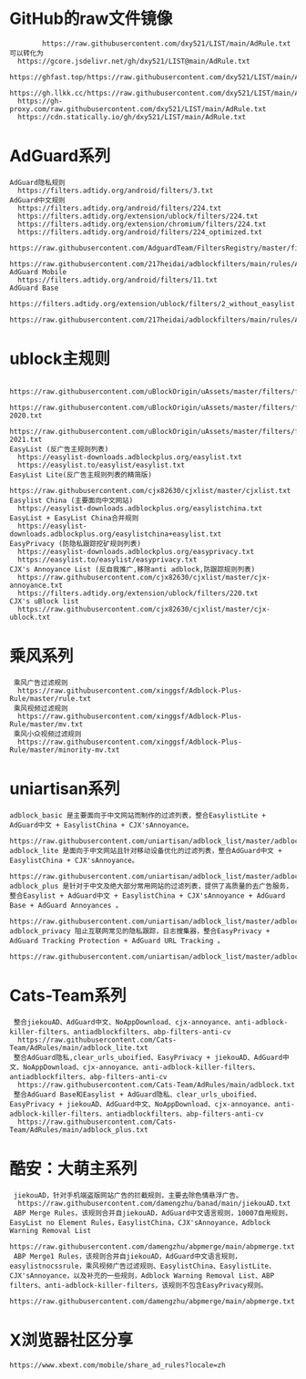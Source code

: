 # GitHub的raw文件镜像
            https://raw.githubusercontent.com/dxy521/LIST/main/AdRule.txt 可以转化为
      https://gcore.jsdelivr.net/gh/dxy521/LIST@main/AdRule.txt
      https://ghfast.top/https://raw.githubusercontent.com/dxy521/LIST/main/AdRule.txt
      https://gh.llkk.cc/https://raw.githubusercontent.com/dxy521/LIST/main/AdRule.txt
      https://gh-proxy.com/raw.githubusercontent.com/dxy521/LIST/main/AdRule.txt
      https://cdn.statically.io/gh/dxy521/LIST/main/AdRule.txt
# AdGuard系列
    AdGuard隐私规则
      https://filters.adtidy.org/android/filters/3.txt
    AdGuard中文规则
      https://filters.adtidy.org/android/filters/224.txt
      https://filters.adtidy.org/extension/ublock/filters/224.txt
      https://filters.adtidy.org/extension/chromium/filters/224.txt
      https://filters.adtidy.org/android/filters/224_optimized.txt
      https://raw.githubusercontent.com/AdguardTeam/FiltersRegistry/master/filters/filter_224_Chinese/filter.txt
      https://raw.githubusercontent.com/217heidai/adblockfilters/main/rules/AdGuard_Chinese_filter.txt
    AdGuard Mobile
      https://filters.adtidy.org/android/filters/11.txt
    AdGuard Base
      https://filters.adtidy.org/extension/ublock/filters/2_without_easylist.txt
      https://raw.githubusercontent.com/217heidai/adblockfilters/main/rules/AdGuard_Base_filter.txt
# ublock主规则
      https://raw.githubusercontent.com/uBlockOrigin/uAssets/master/filters/filters.txt
      https://raw.githubusercontent.com/uBlockOrigin/uAssets/master/filters/filters-2020.txt
      https://raw.githubusercontent.com/uBlockOrigin/uAssets/master/filters/filters-2021.txt
    EasyList (反广告主规则列表)
      https://easylist-downloads.adblockplus.org/easylist.txt
      https://easylist.to/easylist/easylist.txt
    EasyList Lite(反广告主规则列表的精简版)
      https://raw.githubusercontent.com/cjx82630/cjxlist/master/cjxlist.txt
    Easylist China (主要面向中文网站)
      https://easylist-downloads.adblockplus.org/easylistchina.txt
    EasyList + EasyList China合并规则
      https://easylist-downloads.adblockplus.org/easylistchina+easylist.txt
    EasyPrivacy (防隐私跟踪挖矿规则列表)
      https://easylist-downloads.adblockplus.org/easyprivacy.txt
      https://easylist.to/easylist/easyprivacy.txt
    CJX's Annoyance List (反自我推广,移除anti adblock,防跟踪规则列表)
      https://raw.githubusercontent.com/cjx82630/cjxlist/master/cjx-annoyance.txt
      https://filters.adtidy.org/extension/ublock/filters/220.txt
    CJX's uBlock list
      https://raw.githubusercontent.com/cjx82630/cjxlist/master/cjx-ublock.txt
# 乘风系列
     乘风广告过滤规则
      https://raw.githubusercontent.com/xinggsf/Adblock-Plus-Rule/master/rule.txt
     乘风视频过滤规则
      https://raw.githubusercontent.com/xinggsf/Adblock-Plus-Rule/master/mv.txt
     乘风小众视频过滤规则 
      https://raw.githubusercontent.com/xinggsf/Adblock-Plus-Rule/master/minority-mv.txt
# uniartisan系列
    adblock_basic 是主要面向于中文网站而制作的过滤列表，整合EasylistLite + AdGuard中文 + EasylistChina + CJX'sAnnoyance。
      https://raw.githubusercontent.com/uniartisan/adblock_list/master/adblock.txt
    adblock_lite 是面向于中文网站且针对移动设备优化的过滤列表，整合AdGuard中文 + EasylistChina + CJX'sAnnoyance。
      https://raw.githubusercontent.com/uniartisan/adblock_list/master/adblock_lite.txt
    adblock_plus 是针对于中文及绝大部分常用网站的过滤列表，提供了高质量的去广告服务，整合Easylist + AdGuard中文 + EasylistChina + CJX'sAnnoyance + AdGuard Base + AdGuard Annoyances 。
      https://raw.githubusercontent.com/uniartisan/adblock_list/master/adblock_plus.txt
    adblock_privacy 阻止互联网常见的隐私跟踪，日志搜集器，整合EasyPrivacy + AdGuard Tracking Protection + AdGuard URL Tracking 。
      https://raw.githubusercontent.com/uniartisan/adblock_list/master/adblock_privacy.txt
# Cats-Team系列
     整合jiekouAD、AdGuard中文、NoAppDownload、cjx-annoyance、anti-adblock-killer-filters、antiadblockfilters、abp-filters-anti-cv
      https://raw.githubusercontent.com/Cats-Team/AdRules/main/adblock_lite.txt
     整合AdGuard隐私,clear_urls_uboified、EasyPrivacy + jiekouAD、AdGuard中文、NoAppDownload、cjx-annoyance、anti-adblock-killer-filters、antiadblockfilters、abp-filters-anti-cv
      https://raw.githubusercontent.com/Cats-Team/AdRules/main/adblock.txt
     整合AdGuard Base和Easylist + AdGuard隐私、clear_urls_uboified、EasyPrivacy + jiekouAD、AdGuard中文、NoAppDownload、cjx-annoyance、anti-adblock-killer-filters、antiadblockfilters、abp-filters-anti-cv
      https://raw.githubusercontent.com/Cats-Team/AdRules/main/adblock_plus.txt
# 酷安：大萌主系列
     jiekouAD，针对手机端盗版网站广告的拦截规则，主要去除色情悬浮广告。
      https://raw.githubusercontent.com/damengzhu/banad/main/jiekouAD.txt
     ABP Merge Rules，该规则合并自jiekouAD，AdGuard中文语言规则，10007自用规则，EasyList no Element Rules，EasylistChina，CJX'sAnnoyance，Adblock Warning Removal List 
      https://raw.githubusercontent.com/damengzhu/abpmerge/main/abpmerge.txt
     ABP Merge1 Rules，该规则合并自jiekouAD，AdGuard中文语言规则，easylistnocssrule，乘风视频广告过滤规则、EasylistChina、EasylistLite、CJX'sAnnoyance，以及补充的一些规则，Adblock Warning Removal List、ABP filters、anti-adblock-killer-filters，该规则不包含EasyPrivacy规则。
      https://raw.githubusercontent.com/damengzhu/abpmerge/main/abpmerge.txt
# X浏览器社区分享
    https://www.xbext.com/mobile/share_ad_rules?locale=zh

